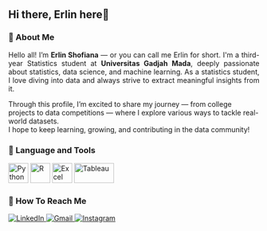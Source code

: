 ## Hi there, Erlin here👋 

### 🐸 About Me
<p align="justify">
Hello all! I’m <b>Erlin Shofiana</b> —  or you can call me Erlin for short. I'm a third-year Statistics student at <b>Universitas Gadjah Mada</b>, deeply passionate about statistics, data science, and machine learning.  
As a statistics student, I love diving into data and always strive to extract meaningful insights from it.

Through this profile, I’m excited to share my journey — from college projects to data competitions — where I explore various ways to tackle real-world datasets.  
I hope to keep learning, growing, and contributing in the data community!
</p>

### 🔎 Language and Tools
<p align="left"> 
  <img src="https://cdn.jsdelivr.net/gh/devicons/devicon/icons/python/python-original.svg" alt="Python" width="40" height="40"/>
  <img src="https://cdn.jsdelivr.net/gh/devicons/devicon/icons/r/r-original.svg" alt="R" width="40" height="40"/>
  <img src="https://upload.wikimedia.org/wikipedia/commons/7/73/Microsoft_Excel_2013-2019_logo.svg" alt="Excel" width="40" height="40"/>
  <img src="https://upload.wikimedia.org/wikipedia/commons/4/4b/Tableau_Logo.png" alt="Tableau" width="80" height="40"/>
</p>

### 🚀 How To Reach Me
<p align="left"> 
  <a href="https://www.linkedin.com/in/erlin-shofiana-59a24024a" target="_blank"> 
    <img src="https://img.shields.io/badge/LinkedIn-blue?logo=linkedin&style=flat&logoColor=white" alt="LinkedIn"/> 
  </a> 
  <a href="mailto:erlinshofiana0804@mail.ugm.ac.id"> 
    <img src="https://img.shields.io/badge/Gmail-red?logo=gmail&style=flat&logoColor=white" alt="Gmail"/> 
  </a>
  <a href="https://www.instagram.com/erlinshfnn" target="_blank">
    <img src="https://img.shields.io/badge/Instagram-E4405F?logo=instagram&style=flat&logoColor=white" alt="Instagram"/>
  </a>
</p>
